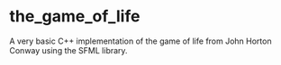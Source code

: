 # the_game_of_life
A very basic C++ implementation of the game of life from John Horton Conway using the SFML library.
